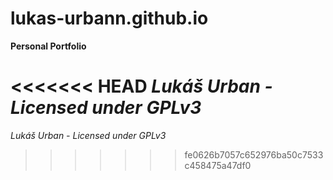 # lukas-urbann.github.io
__Personal Portfolio__

<<<<<<< HEAD
_Lukáš Urban - Licensed under GPLv3_
=======
_Lukáš Urban - Licensed under GPLv3_
>>>>>>> fe0626b7057c652976ba50c7533c458475a47df0
